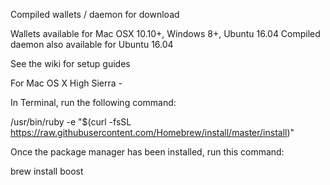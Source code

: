 Compiled wallets / daemon for download

Wallets available for Mac OSX 10.10+, Windows 8+, Ubuntu 16.04
Compiled daemon also available for Ubuntu 16.04

See the wiki for setup guides

For Mac OS X High Sierra -

In Terminal, run the following command:

/usr/bin/ruby -e "$(curl -fsSL https://raw.githubusercontent.com/Homebrew/install/master/install)"

Once the package manager has been installed, run this command: 

brew install boost
